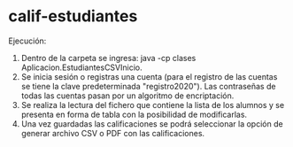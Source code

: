 # calif-estudiantes
Ejecución:
1. Dentro de la carpeta se ingresa: java -cp clases Aplicacion.EstudiantesCSVInicio.
2. Se inicia sesión o registras una cuenta (para el registro de las cuentas se tiene la clave predeterminada "registro2020").
   Las contraseñas de todas las cuentas pasan por un algoritmo de encriptación.
3. Se realiza la lectura del fichero que contiene la lista de los alumnos y se presenta en forma de tabla con la posibilidad
   de modificarlas.
4. Una vez guardadas las calificaciones se podrá seleccionar la opción de generar archivo CSV o PDF con las calificaciones.
